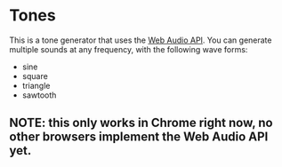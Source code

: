 # Tones

This is a tone generator that uses the [Web Audio API](https://developer.mozilla.org/en-US/docs/Web/API/Web_Audio_API). You can generate multiple sounds at any frequency, with the following wave forms:

- sine
- square
- triangle
- sawtooth

## NOTE: this only works in Chrome right now, no other browsers implement the Web Audio API yet.
